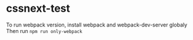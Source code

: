 # cssnext-test

To run webpack version, install webpack and webpack-dev-server globaly
Then run `npm run only-webpack`
